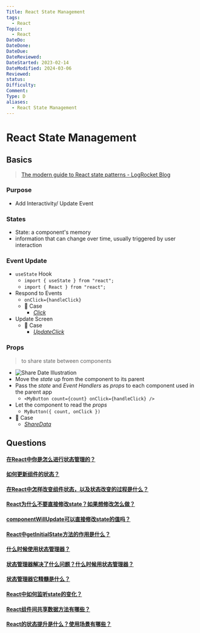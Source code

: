 ```yaml
---
Title: React State Management
tags:
  - React
Topic:
  - React
DateDo: 
DateDone: 
DateDue: 
DateReviewed: 
DateStarted: 2023-02-14
DateModified: 2024-03-06
Reviewed: 
status: 
Difficulty: 
Comment: 
Type: D
aliases:
  - React State Management
---
```


# React State Management
## Basics
> [The modern guide to React state patterns - LogRocket Blog](https://blog.logrocket.com/modern-guide-react-state-patterns/#usestate-hook)
### Purpose
- Add Interactivity/ Update Event
### States
- State: a component's memory
- information that can change over time, usually triggered by user interaction
### Event Update
- `useState` Hook
    - `import { useState } from "react";`
    - `import { React } from "react";`
- Respond to Events
    - `onClick={handleClick}`
    - 📌 Case
        - _[Click](https://github.com/Jenniferwonder/react-tutorial/blob/main/src/components/01-quick-start/Click.jsx)_
- Update Screen
    - 📌 Case
        - _[UpdateClick](https://github.com/Jenniferwonder/react-tutorial/blob/main/src/components/01-quick-start/UpdateClick.jsx)_
### Props
> to share state between components
- ![Share Date Illustration](1701567850607.png)
- Move the _state_ up from the component to its parent
- Pass the _state_ and _Event Handlers_ as _props_ to each component used in the parent app
    - `<MyButton count={count} onClick={handleClick} />`
- Let the component to read the _props_
    - `MyButton({ count, onClick })`
- 📌 Case
    - _[ShareData](https://github.com/Jenniferwonder/react-tutorial/blob/main/src/components/01-quick-start/ShareData.jsx)_
## Questions
#### [在React中你是怎么进行状态管理的？](https://github.com/haizlin/fe-interview/issues/605)
#### [如何更新组件的状态？](https://github.com/haizlin/fe-interview/issues/849)
#### [在React中怎样改变组件状态，以及状态改变的过程是什么？](https://github.com/haizlin/fe-interview/issues/606)


#### [React为什么不要直接修改state？如果想修改怎么做？](https://github.com/haizlin/fe-interview/issues/857)
#### [componentWillUpdate可以直接修改state的值吗？](https://github.com/haizlin/fe-interview/issues/951)
#### [React中getInitialState方法的作用是什么？](https://github.com/haizlin/fe-interview/issues/792)


#### [什么时候使用状态管理器？](https://github.com/haizlin/fe-interview/issues/953)
#### [状态管理器解决了什么问题？什么时候用状态管理器？](https://github.com/haizlin/fe-interview/issues/838)
#### [状态管理器它精髓是什么？](https://github.com/haizlin/fe-interview/issues/837)

#### [React中如何监听state的变化？](https://github.com/haizlin/fe-interview/issues/861)

#### [React组件间共享数据方法有哪些？](https://github.com/haizlin/fe-interview/issues/672)
#### [React的状态提升是什么？使用场景有哪些？](https://github.com/haizlin/fe-interview/issues/671)






